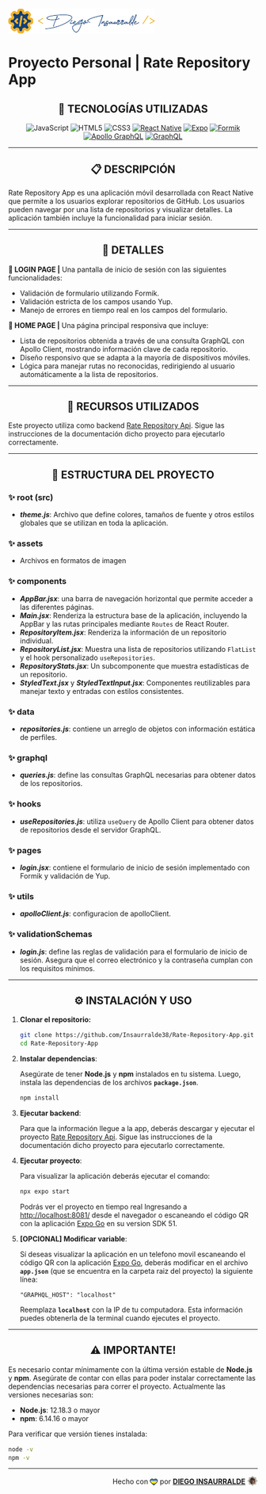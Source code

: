 <p align="left">
    <img src="./assets/insa-logo.png" height="50" alt="Insa Logo">
</p>

# Proyecto Personal | Rate Repository App

<div align="center">

## **📌 TECNOLOGÍAS UTILIZADAS**

![JavaScript](https://img.shields.io/badge/-JavaScript-000000?style=flat-square&logo=javascript)
![HTML5](https://img.shields.io/badge/-HTML5-E46625?style=flat-square&logo=html5&logoColor=FFFFFF)
![CSS3](https://img.shields.io/badge/-CSS3-663399?style=flat-square&logo=css)
[![React Native](https://img.shields.io/badge/-React_Native-21232A?style=flat-square&logo=react&logoColor=7DD9FC&link=https://reactnative.dev/)](https://reactnative.dev/)
[![Expo](https://img.shields.io/badge/-Expo-FAFAFA?style=flat-square&logo=expo&logoColor=12181C&link=https://expo.dev/)](https://expo.dev/)
[![Formik](https://img.shields.io/badge/-Formik-1B294E?style=flat-square&logo=formik&logoColor=2249CE&link=https://formik.org/)](https://formik.org/)
[![Apollo GraphQL](https://img.shields.io/badge/-Apollo_GraphQL-FCEADB?style=flat-square&logo=apollographql&logoColor=18252D&link=https://www.apollographql.com/)](https://www.apollographql.com/)
[![GraphQL](https://img.shields.io/badge/-GraphQL-E5009F?style=flat-square&logo=graphql&logoColor=FFFFFF&link=https://graphql.org/)](https://graphql.org/)

</div>

---

<div align="center">

## **📋 DESCRIPCIÓN**

</div>

Rate Repository App es una aplicación móvil desarrollada con React Native que permite a los usuarios explorar repositorios de GitHub. Los usuarios pueden navegar por una lista de repositorios y visualizar detalles. La aplicación también incluye la funcionalidad para iniciar sesión.

---

<div align="center">

## **📁 DETALLES**

</div>

**📍 LOGIN PAGE |** Una pantalla de inicio de sesión con las siguientes funcionalidades:

- Validación de formulario utilizando Formik.
- Validación estricta de los campos usando Yup.
- Manejo de errores en tiempo real en los campos del formulario.

**📍 HOME PAGE |** Una página principal responsiva que incluye:

- Lista de repositorios obtenida a través de una consulta GraphQL con Apollo Client, mostrando información clave de cada repositorio.
- Diseño responsivo que se adapta a la mayoría de dispositivos móviles.
- Lógica para manejar rutas no reconocidas, redirigiendo al usuario automáticamente a la lista de repositorios.

---

<div align="center">

## **📖 RECURSOS UTILIZADOS**

</div>

Este proyecto utiliza como backend [Rate Repository Api](https://github.com/fullstack-hy2020/rate-repository-api). Sigue las instrucciones de la documentación dicho proyecto para ejecutarlo correctamente.

---

<div align="center">

## **🔀 ESTRUCTURA DEL PROYECTO**

</div>

### ✨ root (src)

- ***theme.js***: Archivo que define colores, tamaños de fuente y otros estilos globales que se utilizan en toda la aplicación.

### ✨ assets

- Archivos en formatos de imagen

### ✨ components

- ***AppBar.jsx***: una barra de navegación horizontal que permite acceder a las diferentes páginas.
- ***Main.jsx***: Renderiza la estructura base de la aplicación, incluyendo la AppBar y las rutas principales mediante `Routes` de React Router.
- ***RepositoryItem.jsx***: Renderiza la información de un repositorio individual.
- ***RepositoryList.jsx***: Muestra una lista de repositorios utilizando `FlatList` y el hook personalizado `useRepositories`.
- ***RepositoryStats.jsx***: Un subcomponente que muestra estadísticas de un repositorio.
- ***StyledText.jsx*** y ***StyledTextInput.jsx***: Componentes reutilizables para manejar texto y entradas con estilos consistentes.

### ✨ data

- ***repositories.js***: contiene un arreglo de objetos con información estática de perfiles.

### ✨ graphql

- ***queries.js***: define las consultas GraphQL necesarias para obtener datos de los repositorios.

### ✨ hooks

- ***useRepositories.js***: utiliza `useQuery` de Apollo Client para obtener datos de repositorios desde el servidor GraphQL.

### ✨ pages

- ***login.jsx***: contiene el formulario de inicio de sesión implementado con Formik y validación de Yup.

### ✨ utils

- ***apolloClient.js***:  configuracion de apolloClient.

### ✨ validationSchemas

- ***login.js***: define las reglas de validación para el formulario de inicio de sesión. Asegura que el correo electrónico y la contraseña cumplan con los requisitos mínimos.

---

<div align="center">

## **⚙️ INSTALACIÓN Y USO**

</div>

1. **Clonar el repositorio:**

   ```bash
   git clone https://github.com/Insaurralde38/Rate-Repository-App.git
   cd Rate-Repository-App
   ```

2. **Instalar dependencias**:

    Asegúrate de tener **Node.js** y **npm** instalados en tu sistema. Luego, instala las dependencias de los archivos **`package.json`**.

   ```bash
   npm install
   ```

3. **Ejecutar backend**:

    Para que la información llegue a la app, deberás descargar y ejecutar el proyecto [Rate Repository Api](https://github.com/fullstack-hy2020/rate-repository-api). Sigue las instrucciones de la documentación dicho proyecto para ejecutarlo correctamente.

4. **Ejecutar proyecto**:

    Para visualizar la aplicación deberás ejecutar el comando:

   ```bash
   npx expo start
   ```

    Podrás ver el proyecto en tiempo real Ingresando a <http://localhost:8081/> desde el navegador o escaneando el código QR con la aplicación [Expo Go](https://expo.dev/go?sdkVersion=51) en su version SDK 51.

5. **[OPCIONAL] Modificar variable**:

    Sí deseas visualizar la aplicación en un telefono movil escaneando el código QR con la aplicación [Expo Go](https://expo.dev/go?sdkVersion=51), deberás modificar en el archivo **`app.json`** (que se encuentra en la carpeta raiz del proyecto) la siguiente línea:

   ```
   "GRAPHQL_HOST": "localhost"
   ```

    Reemplaza **`localhost`** con la IP de tu computadora. Esta información puedes obtenerla de la terminal cuando ejecutes el proyecto.

---

<div align="center">

## **⚠️ IMPORTANTE!**

</div>

Es necesario contar mínimamente con la última versión estable de **Node.js** y **npm**. Asegúrate de contar con ellas para poder instalar correctamente las dependencias necesarias para correr el proyecto. Actualmente las versiones necesarias son:

-  **Node.js**: 12.18.3 o mayor
-  **npm**: 6.14.16 o mayor

Para verificar que versión tienes instalada:

   ```bash
   node -v
   npm -v
   ```

---

<div align="end">

Hecho con <img src="./assets/boke-heart.png" alt="heart" height="14" width="16" style="margin: 0px 0px -2.5px 0px" > por [**DIEGO INSAURRALDE**](https://insaurralde.vercel.app/) <img src="./assets/boke-chimp.png" alt="chimp" height="21" width="21" style="margin: 0px 0px -4px 0px" >

</div>